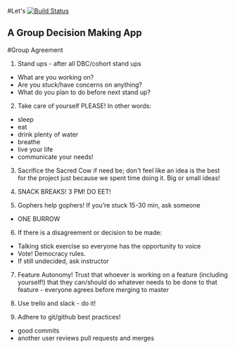 #Let's [![Build Status](https://travis-ci.org/chi-pocket-gophers-2015/LETS-railsy.svg?branch=master)](https://travis-ci.org/chi-pocket-gophers-2015/LETS-railsy)
## A Group Decision Making App

#Group Agreement

1) Stand ups - after all DBC/cohort stand ups
* What are you working on?
* Are you stuck/have concerns on anything?
* What do you plan to do before next stand up?

2) Take care of yourself PLEASE! In other words:
* sleep
* eat
* drink plenty of water
* breathe
* live your life
* communicate your needs!

3) Sacrifice the Sacred Cow if need be; don't feel like an idea is the best for the project just because we spent time doing it. Big or small ideas!

4) SNACK BREAKS! 3 PM! DO EET!

5) Gophers help gophers! If you’re stuck 15-30 min, ask someone
* ONE BURROW

6) If there is a disagreement or decision to be made:
* Talking stick exercise so everyone has the opportunity to voice
* Vote! Democracy rules.
* If still undecided, ask instructor

7) Feature Autonomy! Trust that whoever is working on a feature (including yourself!) that they can/should do whatever needs to be done to that feature - everyone agrees before merging to master

8) Use trello and slack - do it!

9) Adhere to git/github best practices!
* good commits
* another user reviews pull requests and merges
